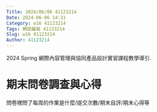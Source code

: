 ```yaml
---
Title: 2024/06/06 41123214
Date: 2024-06-06 14:31
Category: w16 41123214
Tags: 網誌編寫 41123214
Slug: w16 41123214
Author: 41123214
---
```


2024 Spring 網際內容管理與協同產品設計實習課程教學導引.

<!-- PELICAN_END_SUMMARY -->

# 期末問卷調查與心得

問卷裡問了每周的作業是什麼/提交次數/期末自評/期末心得等